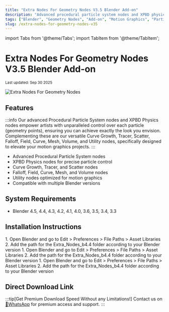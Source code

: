 ```yaml
---
title: "Extra Nodes For Geometry Nodes V3.5 Blender Add-on"
description: "Advanced procedural particle system nodes and XPBD physics nodes for unparalleled control over each particle in Blender, with versatile curve growth, tracer, scatter, and utility nodes for motion graphics projects."
tags: ["Blender", "Geometry Nodes", "Add-on", "Motion Graphics", "Particle System", "XPBD Physics", "Procedural"]
slug: /extra-nodes-for-geometry-nodes-v35
---
```


import Tabs from '@theme/Tabs';
import TabItem from '@theme/TabItem';

# Extra Nodes For Geometry Nodes V3.5 Blender Add-on

<sub>Last updated: Sep 30 2025</sub>

![Extra Nodes For Geometry Nodes](https://www.gfxcamp.com/wp-content/uploads/2025/04/Extra-Nodes-For-Geometry-Nodes.jpg)

## Features

:::info
Our advanced Procedural Particle System nodes and XPBD Physics nodes empower artists with unparalleled control over each particle (geometry points), ensuring you can achieve exactly the look you envision. Complementing these are our versatile Curve Growth, Tracer, Scatter, Falloff, Field, Curve, Mesh, Volume, and Utility nodes, specifically designed to elevate your motion graphics projects.
:::

- Advanced Procedural Particle System nodes
- XPBD Physics nodes for precise particle control
- Curve Growth, Tracer, and Scatter nodes
- Falloff, Field, Curve, Mesh, and Volume nodes
- Utility nodes optimized for motion graphics
- Compatible with multiple Blender versions

## System Requirements

- Blender 4.5, 4.4, 4.3, 4.2, 4.1, 4.0, 3.6, 3.5, 3.4, 3.3

## Installation Instructions

<Tabs>
<TabItem value="windows" label="Windows">
1. Open Blender and go to Edit > Preferences > File Paths > Asset Libraries
2. Add the path for the Extra_Nodes_b4.4 folder according to your Blender version
</TabItem>
<TabItem value="macos" label="macOS">
1. Open Blender and go to Edit > Preferences > File Paths > Asset Libraries
2. Add the path for the Extra_Nodes_b4.4 folder according to your Blender version
</TabItem>
<TabItem value="linux" label="Linux">
1. Open Blender and go to Edit > Preferences > File Paths > Asset Libraries
2. Add the path for the Extra_Nodes_b4.4 folder according to your Blender version
</TabItem>
</Tabs>

## Direct Download Link
:::tip[Get Premium Download Speed Without any Limitations!]
Contact us on [💬WhatsApp](https://wa.me/+8613237610083) for premium  access and support.
:::